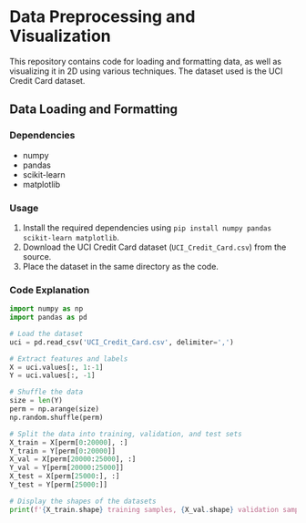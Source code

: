 # Data Preprocessing and Visualization

This repository contains code for loading and formatting data, as well as visualizing it in 2D using various techniques. The dataset used is the UCI Credit Card dataset.

## Data Loading and Formatting

### Dependencies
- numpy
- pandas
- scikit-learn
- matplotlib

### Usage
1. Install the required dependencies using `pip install numpy pandas scikit-learn matplotlib`.
2. Download the UCI Credit Card dataset (`UCI_Credit_Card.csv`) from the source.
3. Place the dataset in the same directory as the code.

### Code Explanation

```python
import numpy as np
import pandas as pd

# Load the dataset
uci = pd.read_csv('UCI_Credit_Card.csv', delimiter=',')

# Extract features and labels
X = uci.values[:, 1:-1]
Y = uci.values[:, -1]

# Shuffle the data
size = len(Y)
perm = np.arange(size)
np.random.shuffle(perm)

# Split the data into training, validation, and test sets
X_train = X[perm[0:20000], :]
Y_train = Y[perm[0:20000]]
X_val = X[perm[20000:25000], :]
Y_val = Y[perm[20000:25000]]
X_test = X[perm[25000:], :]
Y_test = Y[perm[25000:]]

# Display the shapes of the datasets
print(f'{X_train.shape} training samples, {X_val.shape} validation samples, {X_test.shape} test samples')
